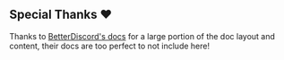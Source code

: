## Special Thanks ❤️

Thanks to [BetterDiscord's docs](https://github.com/BetterDiscord/docs) for a large portion of the doc layout and content, their docs are too perfect to not include here!
